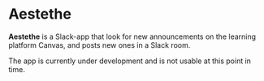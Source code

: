 # Aestethe
**Aestethe** is a Slack-app that look for new announcements on the learning
platform Canvas, and posts new ones in a Slack room.

The app is currently under development and is not usable at this point in time.
